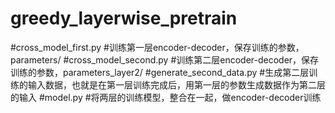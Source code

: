 # greedy_layerwise_pretrain
#cross_model_first.py
        #训练第一层encoder-decoder，保存训练的参数，parameters/
#cross_model_second.py
        #训练第二层encoder-decoder，保存训练的参数，parameters_layer2/
#generate_second_data.py
        #生成第二层训练的输入数据，也就是在第一层训练完成后，用第一层的参数生成数据作为第二层的输入
#model.py
        #将两层的训练模型，整合在一起，做encoder-decoder训练
